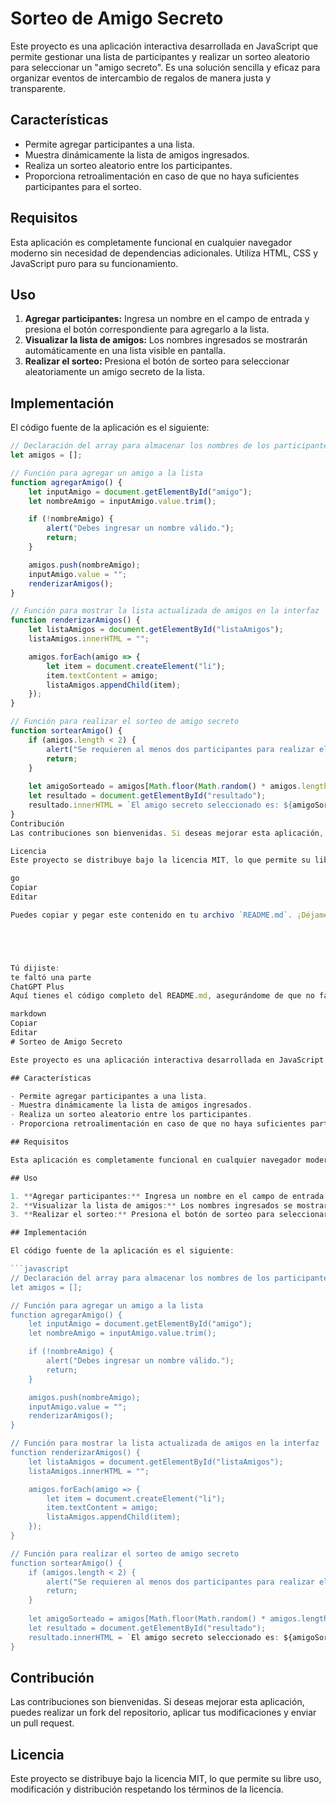 # Sorteo de Amigo Secreto

Este proyecto es una aplicación interactiva desarrollada en JavaScript que permite gestionar una lista de participantes y realizar un sorteo aleatorio para seleccionar un "amigo secreto". Es una solución sencilla y eficaz para organizar eventos de intercambio de regalos de manera justa y transparente.

## Características

- Permite agregar participantes a una lista.
- Muestra dinámicamente la lista de amigos ingresados.
- Realiza un sorteo aleatorio entre los participantes.
- Proporciona retroalimentación en caso de que no haya suficientes participantes para el sorteo.

## Requisitos

Esta aplicación es completamente funcional en cualquier navegador moderno sin necesidad de dependencias adicionales. Utiliza HTML, CSS y JavaScript puro para su funcionamiento.

## Uso

1. **Agregar participantes:** Ingresa un nombre en el campo de entrada y presiona el botón correspondiente para agregarlo a la lista.
2. **Visualizar la lista de amigos:** Los nombres ingresados se mostrarán automáticamente en una lista visible en pantalla.
3. **Realizar el sorteo:** Presiona el botón de sorteo para seleccionar aleatoriamente un amigo secreto de la lista.

## Implementación

El código fuente de la aplicación es el siguiente:

```javascript
// Declaración del array para almacenar los nombres de los participantes
let amigos = [];

// Función para agregar un amigo a la lista
function agregarAmigo() {
    let inputAmigo = document.getElementById("amigo");
    let nombreAmigo = inputAmigo.value.trim();

    if (!nombreAmigo) {
        alert("Debes ingresar un nombre válido.");
        return;
    }

    amigos.push(nombreAmigo);
    inputAmigo.value = "";
    renderizarAmigos();
}

// Función para mostrar la lista actualizada de amigos en la interfaz
function renderizarAmigos() {
    let listaAmigos = document.getElementById("listaAmigos");
    listaAmigos.innerHTML = "";

    amigos.forEach(amigo => {
        let item = document.createElement("li");
        item.textContent = amigo;
        listaAmigos.appendChild(item);
    });
}

// Función para realizar el sorteo de amigo secreto
function sortearAmigo() {
    if (amigos.length < 2) {
        alert("Se requieren al menos dos participantes para realizar el sorteo.");
        return;
    }
    
    let amigoSorteado = amigos[Math.floor(Math.random() * amigos.length)];
    let resultado = document.getElementById("resultado");
    resultado.innerHTML = `El amigo secreto seleccionado es: ${amigoSorteado}`;
}
Contribución
Las contribuciones son bienvenidas. Si deseas mejorar esta aplicación, puedes realizar un fork del repositorio, aplicar tus modificaciones y enviar un pull request.

Licencia
Este proyecto se distribuye bajo la licencia MIT, lo que permite su libre uso, modificación y distribución respetando los términos de la licencia.

go
Copiar
Editar

Puedes copiar y pegar este contenido en tu archivo `README.md`. ¡Déjame saber si necesitas algún ajuste! 🚀





Tú dijiste:
te faltó una parte 
ChatGPT Plus
Aquí tienes el código completo del README.md, asegurándome de que no falte ninguna parte:

markdown
Copiar
Editar
# Sorteo de Amigo Secreto

Este proyecto es una aplicación interactiva desarrollada en JavaScript que permite gestionar una lista de participantes y realizar un sorteo aleatorio para seleccionar un "amigo secreto". Es una solución sencilla y eficaz para organizar eventos de intercambio de regalos de manera justa y transparente.

## Características

- Permite agregar participantes a una lista.
- Muestra dinámicamente la lista de amigos ingresados.
- Realiza un sorteo aleatorio entre los participantes.
- Proporciona retroalimentación en caso de que no haya suficientes participantes para el sorteo.

## Requisitos

Esta aplicación es completamente funcional en cualquier navegador moderno sin necesidad de dependencias adicionales. Utiliza HTML, CSS y JavaScript puro para su funcionamiento.

## Uso

1. **Agregar participantes:** Ingresa un nombre en el campo de entrada y presiona el botón correspondiente para agregarlo a la lista.
2. **Visualizar la lista de amigos:** Los nombres ingresados se mostrarán automáticamente en una lista visible en pantalla.
3. **Realizar el sorteo:** Presiona el botón de sorteo para seleccionar aleatoriamente un amigo secreto de la lista.

## Implementación

El código fuente de la aplicación es el siguiente:

```javascript
// Declaración del array para almacenar los nombres de los participantes
let amigos = [];

// Función para agregar un amigo a la lista
function agregarAmigo() {
    let inputAmigo = document.getElementById("amigo");
    let nombreAmigo = inputAmigo.value.trim();

    if (!nombreAmigo) {
        alert("Debes ingresar un nombre válido.");
        return;
    }

    amigos.push(nombreAmigo);
    inputAmigo.value = "";
    renderizarAmigos();
}

// Función para mostrar la lista actualizada de amigos en la interfaz
function renderizarAmigos() {
    let listaAmigos = document.getElementById("listaAmigos");
    listaAmigos.innerHTML = "";

    amigos.forEach(amigo => {
        let item = document.createElement("li");
        item.textContent = amigo;
        listaAmigos.appendChild(item);
    });
}

// Función para realizar el sorteo de amigo secreto
function sortearAmigo() {
    if (amigos.length < 2) {
        alert("Se requieren al menos dos participantes para realizar el sorteo.");
        return;
    }
    
    let amigoSorteado = amigos[Math.floor(Math.random() * amigos.length)];
    let resultado = document.getElementById("resultado");
    resultado.innerHTML = `El amigo secreto seleccionado es: ${amigoSorteado}`;
}
```

## Contribución
Las contribuciones son bienvenidas. Si deseas mejorar esta aplicación, puedes realizar un fork del repositorio, aplicar tus modificaciones y enviar un pull request.

## Licencia
Este proyecto se distribuye bajo la licencia MIT, lo que permite su libre uso, modificación y distribución respetando los términos de la licencia.
